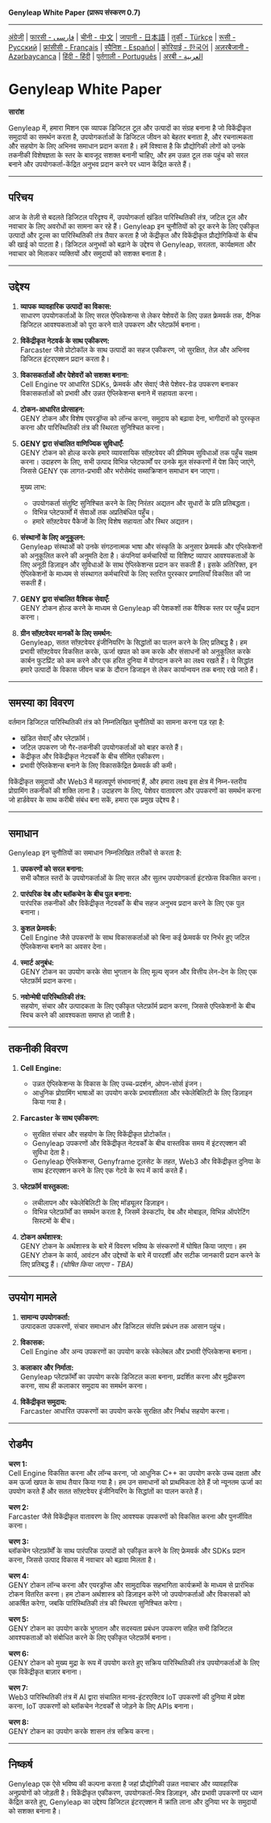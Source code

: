 **Genyleap White Paper (प्रारूप संस्करण 0.7)**

---
[अंग्रेजी](README.md) | [फारसी - فارسی](README.fa.md) | [चीनी - 中文](README.zh.md) | [जापानी - 日本語](README.ja.md) | [तुर्की - Türkçe](README.tr.md) | [रूसी - Русский](README.ru.md) | [फ्रांसीसी - Français](README.fr.md) | [स्पैनिश - Español](README.es.md) | [कोरियाई - 한국어](README.ko.md) | [अज़रबैजानी - Azərbaycanca](README.az.md) | [हिंदी - हिंदी](README.hi.md) | [पुर्तगाली - Português](README.pt.md) | [अरबी - العربية](README.ar.md)

# Genyleap White Paper

**सारांश**

Genyleap में, हमारा मिशन एक व्यापक डिजिटल टूल और उत्पादों का संग्रह बनाना है जो विकेंद्रीकृत समुदायों का समर्थन करता है, उपयोगकर्ताओं के डिजिटल जीवन को बेहतर बनाता है, और रचनात्मकता और सहयोग के लिए अभिनव समाधान प्रदान करता है। हमें विश्वास है कि प्रौद्योगिकी लोगों को उनके तकनीकी विशेषज्ञता के स्तर के बावजूद सशक्त बनानी चाहिए, और हम उन्नत टूल तक पहुंच को सरल बनाने और उपयोगकर्ता-केंद्रित अनुभव प्रदान करने पर ध्यान केंद्रित करते हैं।

---

## परिचय

आज के तेज़ी से बदलते डिजिटल परिदृश्य में, उपयोगकर्ता खंडित पारिस्थितिकी तंत्र, जटिल टूल और नवाचार के लिए अवरोधों का सामना कर रहे हैं। Genyleap इन चुनौतियों को दूर करने के लिए एकीकृत उत्पादों और टूल्स का पारिस्थितिकी तंत्र तैयार करता है जो केंद्रीकृत और विकेंद्रीकृत प्रौद्योगिकियों के बीच की खाई को पाटता है। डिजिटल अनुभवों को बढ़ाने के उद्देश्य से Genyleap, सरलता, कार्यक्षमता और नवाचार को मिलाकर व्यक्तियों और समुदायों को सशक्त बनाता है।

---

## उद्देश्य

1. **व्यापक व्यावहारिक उत्पादों का विकास:**  
   साधारण उपयोगकर्ताओं के लिए सरल ऐप्लिकेशन्स से लेकर पेशेवरों के लिए उन्नत फ्रेमवर्क तक, दैनिक डिजिटल आवश्यकताओं को पूरा करने वाले उपकरण और प्लेटफ़ॉर्म बनाना।

2. **विकेंद्रीकृत नेटवर्क के साथ एकीकरण:**  
   Farcaster जैसे प्रोटोकॉल के साथ उत्पादों का सहज एकीकरण, जो सुरक्षित, तेज़ और अभिनव डिजिटल इंटरएक्शन प्रदान करता है।

3. **विकासकर्ताओं और पेशेवरों को सशक्त बनाना:**  
   Cell Engine पर आधारित SDKs, फ्रेमवर्क और सेवाएं जैसे पेशेवर-ग्रेड उपकरण बनाकर विकासकर्ताओं को प्रभावी और उन्नत ऐप्लिकेशन्स बनाने में सहायता करना।

4. **टोकन-आधारित प्रोत्साहन:**  
   GENY टोकन और विशेष एयरड्रॉप्स को लॉन्च करना, समुदाय को बढ़ावा देना, भागीदारों को पुरस्कृत करना और पारिस्थितिकी तंत्र की स्थिरता सुनिश्चित करना।

5. **GENY द्वारा संचालित वाणिज्यिक सुविधाएँ:**  
   GENY टोकन को होल्ड करके हमारे व्यावसायिक सॉफ़्टवेयर की प्रीमियम सुविधाओं तक पहुँच सक्षम करना। उदाहरण के लिए, सभी उत्पाद विभिन्न प्लेटफार्मों पर उनके मूल संस्करणों में पेश किए जाएंगे, जिससे GENY एक लागत-प्रभावी और भरोसेमंद सब्सक्रिप्शन समाधान बन जाएगा।

   मुख्य लाभ:
   - उपयोगकर्ता संतुष्टि सुनिश्चित करने के लिए निरंतर अद्यतन और सुधारों के प्रति प्रतिबद्धता।
   - विभिन्न प्लेटफार्मों में सेवाओं तक अप्रतिबंधित पहुँच।
   - हमारे सॉफ़्टवेयर पैकेजों के लिए विशेष सहायता और स्थिर अद्यतन।

6. **संस्थानों के लिए अनुकूलन:**  
   Genyleap संस्थाओं को उनके संगठनात्मक भाषा और संस्कृति के अनुसार फ्रेमवर्क और एप्लिकेशनों को अनुकूलित करने की अनुमति देता है। कंपनियां कर्मचारियों या विशिष्ट व्यापार आवश्यकताओं के लिए अनूठी डिज़ाइन और सुविधाओं के साथ ऐप्लिकेशन्स प्रदान कर सकती हैं। इसके अतिरिक्त, इन ऐप्लिकेशनों के माध्यम से संस्थागत कर्मचारियों के लिए स्तरित पुरस्कार प्रणालियाँ विकसित की जा सकती हैं।

7. **GENY द्वारा संचालित वैश्विक सेवाएँ:**  
   GENY टोकन होल्ड करने के माध्यम से Genyleap की पेशकशों तक वैश्विक स्तर पर पहुँच प्रदान करना।

8. **ग्रीन सॉफ़्टवेयर मानकों के लिए समर्थन:**  
   Genyleap, सतत सॉफ़्टवेयर इंजीनियरिंग के सिद्धांतों का पालन करने के लिए प्रतिबद्ध है। हम प्रभावी सॉफ़्टवेयर विकसित करके, ऊर्जा खपत को कम करके और संसाधनों को अनुकूलित करके कार्बन फुटप्रिंट को कम करने और एक हरित दुनिया में योगदान करने का लक्ष्य रखते हैं। ये सिद्धांत हमारे उत्पादों के विकास जीवन चक्र के दौरान डिजाइन से लेकर कार्यान्वयन तक बनाए रखे जाते हैं।

---

## समस्या का विवरण

वर्तमान डिजिटल पारिस्थितिकी तंत्र को निम्नलिखित चुनौतियों का सामना करना पड़ रहा है:

- खंडित सेवाएँ और प्लेटफ़ॉर्म।
- जटिल उपकरण जो गैर-तकनीकी उपयोगकर्ताओं को बाहर करते हैं।
- केंद्रीकृत और विकेंद्रीकृत नेटवर्कों के बीच सीमित एकीकरण।
- प्रभावी ऐप्लिकेशन्स बनाने के लिए विकासकेंद्रित फ्रेमवर्क की कमी।

विकेंद्रीकृत समुदायों और Web3 में महत्वपूर्ण संभावनाएं हैं, और हमारा लक्ष्य इस क्षेत्र में निम्न-स्तरीय प्रोग्रामिंग तकनीकों की शक्ति लाना है। उदाहरण के लिए, पेशेवर वातावरण और उपकरणों का समर्थन करना जो हार्डवेयर के साथ करीबी संबंध बना सकें, हमारा एक प्रमुख उद्देश्य है।

---

## समाधान

Genyleap इन चुनौतियों का समाधान निम्नलिखित तरीकों से करता है:

1. **उपकरणों को सरल बनाना:**  
   सभी कौशल स्तरों के उपयोगकर्ताओं के लिए सरल और सुलभ उपयोगकर्ता इंटरफ़ेस विकसित करना।

2. **पारंपरिक वेब और ब्लॉकचेन के बीच पुल बनाना:**  
   पारंपरिक तकनीकों और विकेंद्रीकृत नेटवर्कों के बीच सहज अनुभव प्रदान करने के लिए एक पुल बनाना।

3. **कुशल फ्रेमवर्क:**  
   Cell Engine जैसे उपकरणों के साथ विकासकर्ताओं को बिना कई फ्रेमवर्क पर निर्भर हुए जटिल ऐप्लिकेशन्स बनाने का अवसर देना।

4. **स्मार्ट अनुबंध:**  
   GENY टोकन का उपयोग करके सेवा भुगतान के लिए मूल्य सृजन और वित्तीय लेन-देन के लिए एक प्लेटफ़ॉर्म प्रदान करना।

5. **नवोन्मेषी पारिस्थितिकी तंत्र:**  
   सहयोग, संचार और उत्पादकता के लिए एकीकृत प्लेटफ़ॉर्म प्रदान करना, जिससे एप्लिकेशनों के बीच स्विच करने की आवश्यकता समाप्त हो जाती है।

---

## तकनीकी विवरण

1. **Cell Engine:**  
   - उन्नत ऐप्लिकेशन्स के विकास के लिए उच्च-प्रदर्शन, ओपन-सोर्स इंजन।  
   - आधुनिक प्रोग्रामिंग भाषाओं का उपयोग करके प्रभावशीलता और स्केलेबिलिटी के लिए डिज़ाइन किया गया है।

2. **Farcaster के साथ एकीकरण:**  
   - सुरक्षित संचार और सहयोग के लिए विकेंद्रीकृत प्रोटोकॉल।  
   - Genyleap उपकरणों और विकेंद्रीकृत नेटवर्कों के बीच वास्तविक समय में इंटरएक्शन की सुविधा देता है।  
   - Genyleap ऐप्लिकेशन्स, Genyframe टूलसेट के तहत, Web3 और विकेंद्रीकृत दुनिया के साथ इंटरएक्शन करने के लिए एक गेटवे के रूप में कार्य करते हैं।

3. **प्लेटफ़ॉर्म वास्तुकला:**  
   - लचीलापन और स्केलेबिलिटी के लिए मॉड्यूलर डिज़ाइन।  
   - विभिन्न प्लेटफ़ॉर्मों का समर्थन करता है, जिसमें डेस्कटॉप, वेब और मोबाइल, विभिन्न ऑपरेटिंग सिस्टमों के बीच।

4. **टोकन अर्थशास्त्र:**  
   GENY टोकन के अर्थशास्त्र के बारे में विवरण भविष्य के संस्करणों में घोषित किया जाएगा। हम GENY टोकन के कार्य, आवंटन और उद्देश्यों के बारे में पारदर्शी और सटीक जानकारी प्रदान करने के लिए प्रतिबद्ध हैं। *(घोषित किया जाएगा - TBA)*

---

## उपयोग मामले

1. **सामान्य उपयोगकर्ता:**  
   उत्पादकता उपकरणों, संचार समाधान और डिजिटल संपत्ति प्रबंधन तक आसान पहुंच।

2. **विकासक:**  
   Cell Engine और अन्य उपकरणों का उपयोग करके स्केलेबल और प्रभावी ऐप्लिकेशन्स बनाना।

3. **कलाकार और निर्माता:**  
   Genyleap प्लेटफ़ॉर्मों का उपयोग करके डिजिटल कला बनाना, प्रदर्शित करना और मुद्रीकरण करना, साथ ही कलाकार समुदाय का समर्थन करना।

4. **विकेंद्रीकृत समुदाय:**  
   Farcaster आधारित उपकरणों का उपयोग करके सुरक्षित और निर्बाध सहयोग करना।

---

## रोडमैप

**चरण 1:**  
Cell Engine विकसित करना और लॉन्च करना, जो आधुनिक C++ का उपयोग करके उच्च दक्षता और कम ऊर्जा खपत के साथ तैयार किया गया है। हम उन समाधानों को प्राथमिकता देते हैं जो न्यूनतम ऊर्जा का उपयोग करते हैं और सतत सॉफ़्टवेयर इंजीनियरिंग के सिद्धांतों का पालन करते हैं।

**चरण 2:**  
Farcaster जैसे विकेंद्रीकृत वातावरण के लिए आवश्यक उपकरणों को विकसित करना और पुनर्जीवित करना।

**चरण 3:**  
ब्लॉकचेन प्लेटफ़ॉर्मों के साथ पारंपरिक उत्पादों को एकीकृत करने के लिए फ्रेमवर्क और SDKs प्रदान करना, जिससे उत्पाद विकास में नवाचार को बढ़ावा मिलता है।

**चरण 4:**  
GENY टोकन लॉन्च करना और एयरड्रॉप्स और सामुदायिक सहभागिता कार्यक्रमों के माध्यम से प्रारंभिक टोकन वितरित करना। हम टोकन अर्थशास्त्र को डिज़ाइन करेंगे जो उपयोगकर्ताओं और विकासकों को आकर्षित करेगा, जबकि पारिस्थितिकी तंत्र की स्थिरता सुनिश्चित करेगा।

**चरण 5:**  
GENY टोकन का उपयोग करके भुगतान और सदस्यता प्रबंधन उपकरण सहित सभी डिजिटल आवश्यकताओं को संबोधित करने के लिए एकीकृत प्लेटफ़ॉर्म बनाना।

**चरण 6:**  
GENY टोकन को मुख्य मुद्रा के रूप में उपयोग करते हुए सक्रिय पारिस्थितिकी तंत्र उपयोगकर्ताओं के लिए एक विकेंद्रीकृत बाज़ार बनाना।

**चरण 7:**  
Web3 पारिस्थितिकी तंत्र में AI द्वारा संचालित मानव-इंटरएक्टिव IoT उपकरणों की दुनिया में प्रवेश करना, IoT उपकरणों को ब्लॉकचेन नेटवर्कों से जोड़ने के लिए APIs बनाना।

**चरण 8:**  
GENY टोकन का उपयोग करके शासन तंत्र सक्रिय करना।

---

## निष्कर्ष

Genyleap एक ऐसे भविष्य की कल्पना करता है जहां प्रौद्योगिकी उन्नत नवाचार और व्यावहारिक अनुप्रयोगों को जोड़ती है। विकेंद्रीकृत एकीकरण, उपयोगकर्ता-मित्र डिज़ाइन, और प्रभावी उपकरणों पर ध्यान केंद्रित करते हुए, Genyleap का उद्देश्य डिजिटल इंटरएक्शन में क्रांति लाना और दुनिया भर के समुदायों को सशक्त बनाना है।
